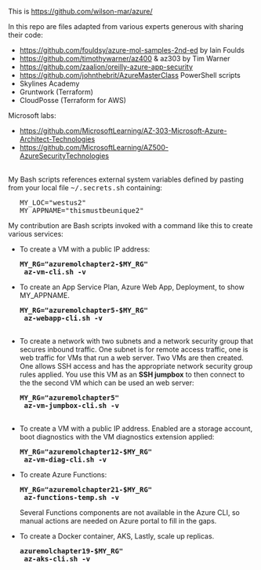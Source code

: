 This is <a target="_blank" href="https://github.com/wilson-mar/azure/">https://github.com/wilson-mar/azure/</a>

In this repo are files adapted from various experts generous with sharing their code:
   * https://github.com/fouldsy/azure-mol-samples-2nd-ed by Iain Foulds 
   * https://github.com/timothywarner/az400 & az303 by Tim Warner
   * https://github.com/zaalion/oreilly-azure-app-security
   * https://github.com/johnthebrit/AzureMasterClass PowerShell scripts
   * Skylines Academy
   * Gruntwork (Terraform)
   * CloudPosse (Terraform for AWS)
   
   Microsoft labs:
   * https://github.com/MicrosoftLearning/AZ-303-Microsoft-Azure-Architect-Technologies
   * https://github.com/MicrosoftLearning/AZ500-AzureSecurityTechnologies
   <br /><br />

My Bash scripts references external system variables defined by pasting from your local file <tt>~/.secrets.sh</tt> containing:

   <ul><pre>MY_LOC="westus2"
MY_APPNAME="thismustbeunique2"</pre></ul>

My contribution are Bash scripts invoked with a command like this to create various services:

* To create a VM with a public IP address:

   <pre><strong>MY_RG="azuremolchapter2-$MY_RG"
   az-vm-cli.sh -v</strong></pre>

* To create an App Service Plan, Azure Web App, Deployment, to show MY_APPNAME.

   <pre><strong>MY_RG="azuremolchapter5-$MY_RG"
   az-webapp-cli.sh -v 
   </strong></pre>

* To create a network with two subnets and a network security group that secures inbound traffic. One subnet is for remote access traffic, one is web traffic for VMs that run a web server. Two VMs are then created. One allows SSH access and has the appropriate network security group rules applied. You use this VM as an <strong>SSH jumpbox</strong> to then connect to the the second VM which can be used an web server:

   <pre><strong>MY_RG="azuremolchapter5"
   az-vm-jumpbox-cli.sh -v
   </strong></pre> 

* To create a VM with a public IP address. Enabled are a storage account, boot diagnostics with the VM diagnostics extension applied:

   <pre><strong>MY_RG="azuremolchapter12-$MY_RG"
   az-vm-diag-cli.sh -v</strong></pre>

* To create Azure Functions:

   <pre><strong>MY_RG="azuremolchapter21-$MY_RG"
   az-functions-temp.sh -v</strong></pre>

   Several Functions components are not available in the Azure CLI, so manual actions are needed on Azure portal to fill in the gaps.

* To create a Docker container, AKS, Lastly, scale up replicas.

   <pre><strong>azuremolchapter19-$MY_RG"
   az-aks-cli.sh -v</strong></pre>

